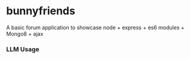 # bunnyfriends

A basic forum application to showcase node + express + es6 modules + Mongo8 + ajax

### LLM Usage
